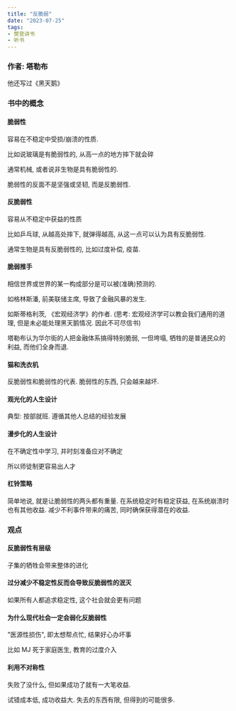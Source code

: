 ```yaml
---
title: "反脆弱"
date: "2023-07-25"
tags:
- 樊登讲书
- 听书
---
```


### 作者: 塔勒布
他还写过《黑天鹅》

### 书中的概念

#### 脆弱性
容易在不稳定中受损/崩溃的性质. 

比如说玻璃是有脆弱性的, 从高一点的地方摔下就会碎

通常机械, 或者说非生物是具有脆弱性的.

脆弱性的反面不是坚强或坚韧, 而是反脆弱性. 

#### 反脆弱性
容易从不稳定中获益的性质

比如乒乓球, 从越高处摔下, 就弹得越高, 从这一点可以认为具有反脆弱性.

通常生物是具有反脆弱性的, 比如过度补偿, 疫苗.

#### 脆弱推手
相信世界或世界的某一构成部分是可以被(准确)预测的.

如格林斯潘, 前美联储主席, 导致了金融风暴的发生.

如斯蒂格利茨, 《宏观经济学》的作者. (思考: 宏观经济学可以教会我们通用的道理, 但是未必能处理黑天鹅情况. 因此不可尽信书)

塔勒布认为华尔街的人把金融体系搞得特别脆弱, 一但垮塌, 牺牲的是普通民众的利益, 而他们全身而退.

#### 猫和洗衣机
反脆弱性和脆弱性的代表. 脆弱性的东西, 只会越来越坏.

#### 观光化的人生设计
典型: 按部就班. 遵循其他人总结的经验发展

#### 漫步化的人生设计
在不确定性中学习, 并时刻准备应对不确定

所以师徒制更容易出人才

#### 杠铃策略
简单地说, 就是让脆弱性的两头都有重量. 在系统稳定时有稳定获益, 在系统崩溃时也有其他收益. 减少不利事件带来的痛苦, 同时确保获得潜在的收益.

### 观点

#### 反脆弱性有层级
子集的牺牲会带来整体的进化

#### 过分减少不稳定性反而会导致反脆弱性的泯灭
如果所有人都追求稳定性, 这个社会就会更有问题

#### 为什么现代社会一定会弱化反脆弱性
"医源性损伤", 即太想帮点忙, 结果好心办坏事

比如 MJ 死于家庭医生, 教育的过度介入

#### 利用不对称性
失败了没什么, 但如果成功了就有一大笔收益.

试错成本低, 成功收益大. 失去的东西有限, 但得到的可能很多.
